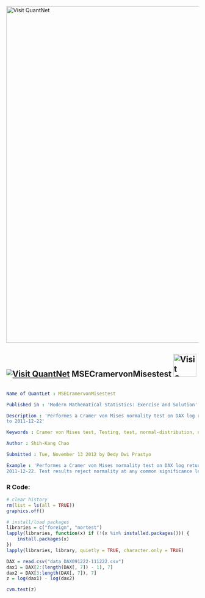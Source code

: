 
[<img src="https://github.com/QuantLet/Styleguide-and-FAQ/blob/master/pictures/banner.png" width="880" alt="Visit QuantNet">](http://quantlet.de/index.php?p=info)

## [<img src="https://github.com/QuantLet/Styleguide-and-Validation-procedure/blob/master/pictures/qloqo.png" alt="Visit QuantNet">](http://quantlet.de/) **MSECramervonMisestest** [<img src="https://github.com/QuantLet/Styleguide-and-Validation-procedure/blob/master/pictures/QN2.png" width="60" alt="Visit QuantNet 2.0">](http://quantlet.de/d3/ia)

```yaml

Name of QuantLet : MSECramervonMisestest

Published in : 'Modern Mathematical Statistics: Exercise and Solution'

Description : 'Performes a Cramer von Mises normality test on DAX log return data from 2009-12-21
to 2011-12-22'

Keywords : Cramer von Mises test, Testing, test, normal-distribution, normal, normality test

Author : Shih-Kang Chao

Submitted : Tue, November 13 2012 by Dedy Dwi Prastyo

Example : 'Performes a Cramer von Mises normality test on DAX log return data from 2009-12-21 to
2011-12-22. Test results reject normality at any common significance level'

```


### R Code:
```r
# clear history
rm(list = ls(all = TRUE))
graphics.off()

# install/load packages
libraries = c("foreign", "nortest")
lapply(libraries, function(x) if (!(x %in% installed.packages())) {
    install.packages(x)
})
lapply(libraries, library, quietly = TRUE, character.only = TRUE)

DAX = read.csv("data_DAX091222-111222.csv")
dax1 = DAX[2:(length(DAX[, 7]) - 1), 7]
dax2 = DAX[3:length(DAX[, 7]), 7]
z = log(dax1) - log(dax2)

cvm.test(z) 

```

